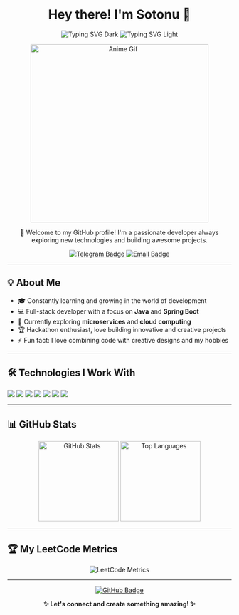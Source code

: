 <h1 align="center">Hey there! I'm Sotonu 👋</h1>

<p align="center">
  <img src="https://readme-typing-svg.demolab.com?font=Fira+Code&weight=600&size=28&duration=3000&pause=1000&color=00F5FF&center=true&vCenter=true&width=600&lines=Hey+there!+I'm+Sotonu+👋;Full-stack+Developer+💻;Java+%7C+Spring+Boot+%7C+React;Always+learning+new+things+🚀#gh-dark-mode-only" alt="Typing SVG Dark" />

  <img src="https://readme-typing-svg.demolab.com?font=Fira+Code&weight=600&size=28&duration=3000&pause=1000&color=FF5733&center=true&vCenter=true&width=600&lines=Hey+there!+I'm+Sotonu+👋;Full-stack+Developer+💻;Java+%7C+Spring+Boot+%7C+React;Always+learning+new+things+🚀#gh-light-mode-only" alt="Typing SVG Light" />
</p>


<p align="center">
  <img src="https://github.com/Sotonush/sotonush/blob/main/assets/Anime%20gifs%F0%9F%94%B9.gif" alt="Anime Gif" width="400">
</p>

<p align="center">
  🚀 Welcome to my GitHub profile!  
  I'm a passionate developer always exploring new technologies and building awesome projects.  
</p>

<p align="center">
  <a href="https://t.me/suleimanovdev">
    <img src="https://img.shields.io/badge/Telegram-blue?style=for-the-badge&logo=telegram" alt="Telegram Badge"/>
  </a>
  <a href="mailto:suleimanovamirbk@gmail.com">
    <img src="https://img.shields.io/badge/Email-red?style=for-the-badge&logo=gmail" alt="Email Badge"/>
  </a>
</p>

---

## 💡 About Me
- 🎓 Constantly learning and growing in the world of development  
- 💻 Full-stack developer with a focus on **Java** and **Spring Boot**  
- 🌱 Currently exploring **microservices** and **cloud computing**  
- 🏆 Hackathon enthusiast, love building innovative and creative projects  
- ⚡ Fun fact: I love combining code with creative designs and my hobbies  

---

## 🛠️ Technologies I Work With
<p>
  <img src="https://img.shields.io/badge/Java-ED8B00?style=for-the-badge&logo=openjdk&logoColor=white"/>
  <img src="https://img.shields.io/badge/SpringBoot-6DB33F?style=for-the-badge&logo=springboot&logoColor=white"/>
  <img src="https://img.shields.io/badge/Hibernate-59666C?style=for-the-badge&logo=hibernate&logoColor=white"/>
  <img src="https://img.shields.io/badge/React-61DAFB?style=for-the-badge&logo=react&logoColor=black"/>
  <img src="https://img.shields.io/badge/PostgreSQL-316192?style=for-the-badge&logo=postgresql&logoColor=white"/>
  <img src="https://img.shields.io/badge/MySQL-4479A1?style=for-the-badge&logo=mysql&logoColor=white"/>
  <img src="https://img.shields.io/badge/Git-F05032?style=for-the-badge&logo=git&logoColor=white"/>
</p>

---

## 📊 GitHub Stats
<p align="center">
  <img src="https://github-readme-stats.vercel.app/api?username=Sotonush&show_icons=true&theme=radical" alt="GitHub Stats" height="180"/>
  <img src="https://github-readme-stats.vercel.app/api/top-langs/?username=Sotonush&layout=compact&theme=radical" alt="Top Languages" height="180"/>
</p>

---

## 🏆 My LeetCode Metrics
<p align="center">
  <img src="https://github.com/Sotonush/sotonush/actions/workflows/metrics.yml/badge.svg" alt="LeetCode Metrics"/>
</p>

---

<p align="center">
  <a href="https://github.com/Sotonush?tab=repositories">
    <img src="https://img.shields.io/badge/Check%20out%20my%20repos!-181717?style=for-the-badge&logo=github" alt="GitHub Badge"/>
  </a>
</p>

<p align="center">
  <b>✨ Let's connect and create something amazing! ✨</b>
</p>
